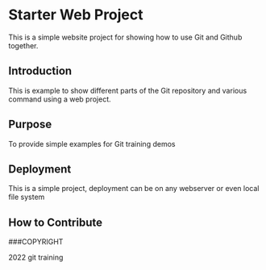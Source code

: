 # Starter Web Project

This is a simple website project for 
showing how to use Git and Github together.

## Introduction
This is example to show different parts
of the Git repository and various command using a web project.

## Purpose
To provide simple examples for Git training demos

## Deployment
This is a simple project, deployment can be on any webserver
or even local file system

## How to Contribute

###COPYRIGHT

2022 git training
